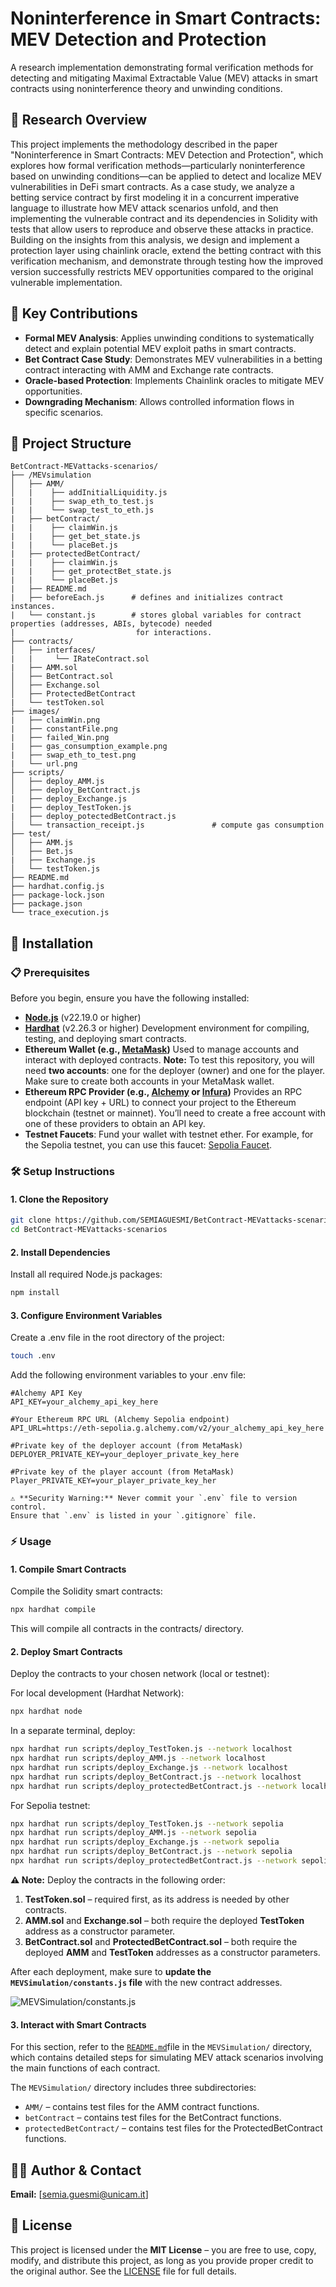 # Noninterference in Smart Contracts: MEV Detection and Protection

A research implementation demonstrating formal verification methods for detecting and mitigating Maximal Extractable Value (MEV) attacks in smart contracts using noninterference theory and unwinding conditions.

## 🔬 Research Overview

This project implements the methodology described in the paper "Noninterference in Smart Contracts: MEV Detection and Protection", which explores how formal verification methods—particularly noninterference based on unwinding conditions—can be applied to detect and localize MEV vulnerabilities in DeFi smart contracts. As a case study, we analyze a betting service contract by first modeling it in a concurrent imperative language to illustrate how MEV attack scenarios unfold, and then implementing the vulnerable contract and its dependencies in Solidity with tests that allow users to reproduce and observe these attacks in practice. Building on the insights from this analysis, we design and implement a protection layer using chainlink oracle, extend the betting contract with this verification mechanism, and demonstrate through testing how the improved version successfully restricts MEV opportunities compared to the original vulnerable implementation.

## 📌 Key Contributions

- **Formal MEV Analysis**: Applies unwinding conditions to systematically detect and explain potential MEV exploit paths in smart contracts.
- **Bet Contract Case Study**: Demonstrates MEV vulnerabilities in a betting contract interacting with AMM and Exchange rate contracts.
- **Oracle-based Protection**: Implements Chainlink oracles to mitigate MEV opportunities.
- **Downgrading Mechanism**: Allows controlled information flows in specific scenarios.

## 📁 Project Structure

```
BetContract-MEVattacks-scenarios/
├── /MEVsimulation
│   ├── AMM/
│   |    ├── addInitialLiquidity.js  
|   |    ├── swap_eth_to_test.js 
|   |    └── swap_test_to_eth.js  
|   ├── betContract/  
|   |    ├── claimWin.js  
|   |    ├── get_bet_state.js 
|   |    └── placeBet.js  
|   ├── protectedBetContract/  
|   |    ├── claimWin.js 
|   |    ├── get_protectBet_state.js 
|   |    └── placeBet.js
|   ├── README.md
|   ├── beforeEach.js      # defines and initializes contract instances.
|   └── constant.js        # stores global variables for contract properties (addresses, ABIs, bytecode) needed 
|                           for interactions.
├── contracts/
│   ├── interfaces/
|   |     └── IRateContract.sol   
|   ├── AMM.sol                 
│   ├── BetContract.sol         
│   ├── Exchange.sol           
│   ├── ProtectedBetContract               
|   └── testToken.sol     
├── images/
|   ├── claimWin.png
|   ├── constantFile.png 
|   ├── failed_Win.png 
|   ├── gas_consumption_example.png 
|   ├── swap_eth_to_test.png 
|   └── url.png 
├── scripts/
│   ├── deploy_AMM.js              
│   ├── deploy_BetContract.js 
|   ├── deploy_Exchange.js
|   ├── deploy_TestToken.js
|   ├── deploy_potectedBetContract.js             
│   └── transaction_receipt.js               # compute gas consumption            
├── test/
│   ├── AMM.js             
│   ├── Bet.js 
|   ├── Exchange.js        
│   └── testToken.js         
├── README.md
├── hardhat.config.js
├── package-lock.json
├── package.json
└── trace_execution.js
```
## 🚀 Installation

### 📋 Prerequisites

Before you begin, ensure you have the following installed:

- **[Node.js](https://nodejs.org/en)** (v22.19.0 or higher)  
- **[Hardhat](https://hardhat.org)** (v2.26.3 or higher) Development environment for compiling, testing, and deploying smart contracts.  
- **Ethereum Wallet (e.g., [MetaMask](https://metamask.io/en-GB))** Used to manage accounts and interact with deployed contracts.  **Note:** To test this repository, you will need **two accounts**: one for the deployer (owner) and one for the player. Make sure to create both accounts in your MetaMask wallet.
- **Ethereum RPC Provider (e.g., [Alchemy](https://www.alchemy.com) or [Infura](https://www.infura.io))** Provides an RPC endpoint (API key + URL) to connect your project to the Ethereum blockchain (testnet or mainnet). You’ll need to create a free account with one of these providers to obtain an API key.
- **Testnet Faucets**: Fund your wallet with testnet ether. For example, for the Sepolia testnet, you can use this faucet: [Sepolia Faucet](https://cloud.google.com/application/web3/faucet/ethereum/sepolia).

### 🛠️ Setup Instructions
#### 1. Clone the Repository
```bash
git clone https://github.com/SEMIAGUESMI/BetContract-MEVattacks-scenarios.git
cd BetContract-MEVattacks-scenarios 
```
#### 2. Install Dependencies
Install all required Node.js packages:
```bash
npm install
```   
#### 3. Configure Environment Variables
Create a .env file in the root directory of the project:
```bash
touch .env
```
Add the following environment variables to your .env file:

```env
#Alchemy API Key
API_KEY=your_alchemy_api_key_here

#Your Ethereum RPC URL (Alchemy Sepolia endpoint)
API_URL=https://eth-sepolia.g.alchemy.com/v2/your_alchemy_api_key_here

#Private key of the deployer account (from MetaMask)
DEPLOYER_PRIVATE_KEY=your_deployer_private_key_here

#Private key of the player account (from MetaMask)
Player_PRIVATE_KEY=your_player_private_key_her

⚠️ **Security Warning:** Never commit your `.env` file to version control. 
Ensure that `.env` is listed in your `.gitignore` file.
```
### ⚡ Usage

#### 1. Compile Smart Contracts
   Compile the Solidity smart contracts:  
   ```bash
   npx hardhat compile
   ```
This will compile all contracts in the contracts/ directory.
#### 2. Deploy Smart Contracts
Deploy the contracts to your chosen network (local or testnet):

For local development (Hardhat Network):
```bash
npx hardhat node
```
In a separate terminal, deploy:

```bash 
npx hardhat run scripts/deploy_TestToken.js --network localhost
npx hardhat run scripts/deploy_AMM.js --network localhost
npx hardhat run scripts/deploy_Exchange.js --network localhost
npx hardhat run scripts/deploy_BetContract.js --network localhost
npx hardhat run scripts/deploy_protectedBetContract.js --network localhost
```
For Sepolia testnet:
```bash
npx hardhat run scripts/deploy_TestToken.js --network sepolia
npx hardhat run scripts/deploy_AMM.js --network sepolia
npx hardhat run scripts/deploy_Exchange.js --network sepolia
npx hardhat run scripts/deploy_BetContract.js --network sepolia
npx hardhat run scripts/deploy_protectedBetContract.js --network sepolia
```
**⚠️ Note:** Deploy the contracts in the following order:  

1. **TestToken.sol** – required first, as its address is needed by other contracts.  
2. **AMM.sol** and **Exchange.sol** – both require the deployed **TestToken** address as a constructor parameter.  
3. **BetContract.sol** and **ProtectedBetContract.sol** – both require the deployed **AMM** and **TestToken** addresses  as a constructor parameters.  

After each deployment, make sure to **update the `MEVSimulation/constants.js` file** with the new contract addresses.

![MEVSimulation/constants.js](images/constantFile.png)

#### 3. Interact with Smart Contracts

For this section, refer to the [`README.md`](https://github.com/SEMIAGUESMI/BetContract-MEVattacks-scenarios/tree/main/MEVsimulation)file in the `MEVSimulation/` directory, which contains detailed steps for simulating MEV attack scenarios involving the main functions of each contract.  

The `MEVSimulation/` directory includes three subdirectories:  
- `AMM/` – contains test files for the AMM contract functions.  
- `betContract` – contains test files for the BetContract functions.  
- `protectedBetContract/` – contains test files for the ProtectedBetContract functions.

## 👨‍💻 Author & Contact
 
**Email:** [semia.guesmi@unicam.it]  
 

## 📜 License

This project is licensed under the **MIT License** – you are free to use, copy, modify, and distribute this project, as long as you provide proper credit to the original author. See the [LICENSE](LICENSE) file for full details.



